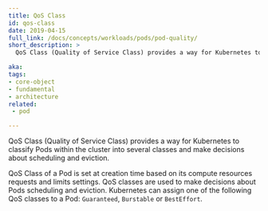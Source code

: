 ```yaml
---
title: QoS Class
id: qos-class
date: 2019-04-15
full_link: /docs/concepts/workloads/pods/pod-quality/
short_description: >
  QoS Class (Quality of Service Class) provides a way for Kubernetes to classify pods within the cluster into several classes and make decisions about scheduling and eviction.

aka: 
tags:
- core-object
- fundamental
- architecture
related:
 - pod

---
```

 QoS Class (Quality of Service Class) provides a way for Kubernetes to classify Pods within the cluster into several classes and make decisions about scheduling and eviction.

<!--more--> 
QoS Class of a Pod is set at creation time  based on its compute resources requests and limits settings. QoS classes are used to make decisions about Pods scheduling and eviction.
Kubernetes can assign one of the following  QoS classes to a Pod: `Guaranteed`, `Burstable` or `BestEffort`.


